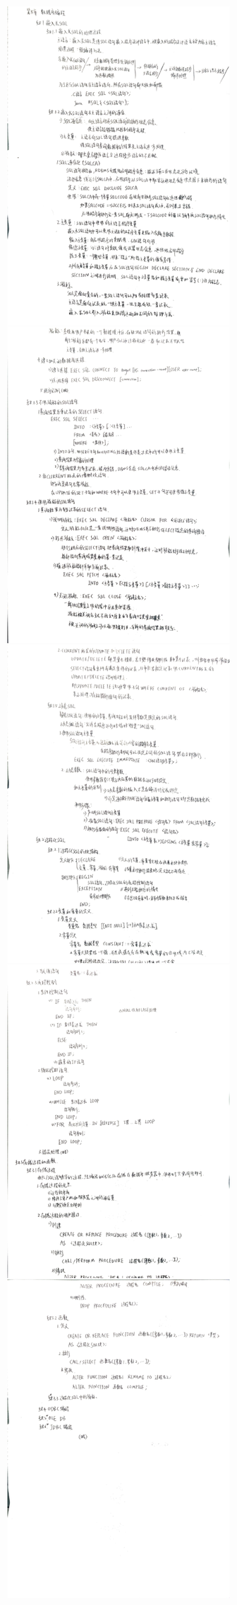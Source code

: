 ![](image/IMG_20230301_142458.jpg)
![](image/IMG_20230301_142514.jpg)
![](image/IMG_20230301_142527.jpg)
![](image/IMG_20230301_142533.jpg)
![](image/IMG_20230301_142537.jpg)
